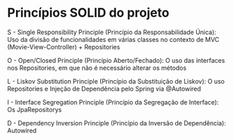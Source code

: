 # Princípios SOLID do projeto

S - Single Responsibility Principle (Princípio da Responsabilidade Única): Uso da divisão de funcionalidades em várias classes no contexto de MVC (Movie-View-Controller) + Repositories

O - Open/Closed Principle (Princípio Aberto/Fechado): O uso das interfaces nos Repositories, em que não é necessário alterar os métodos

L - Liskov Substitution Principle (Princípio da Substituição de Liskov): O uso Repositories e Injeção de Dependência pelo Spring via @Autowired

I - Interface Segregation Principle (Princípio da Segregação de Interface): Os JpaRepositorys

D - Dependency Inversion Principle (Princípio da Inversão de Dependência): Autowired
